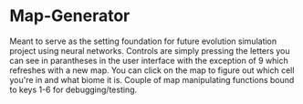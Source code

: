 # Map-Generator
Meant to serve as the setting foundation for future evolution simulation project using neural networks.
Controls are simply pressing the letters you can see in parantheses in the user interface with the exception of 9 which refreshes with a new map.
You can click on the map to figure out which cell you're in and what biome it is.
Couple of map manipulating functions bound to keys 1-6 for debugging/testing.
